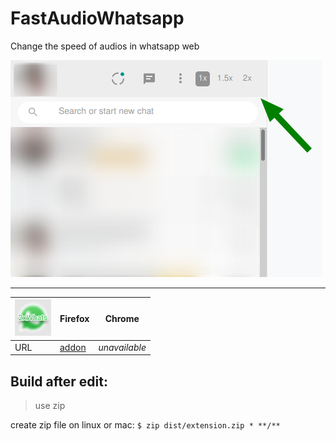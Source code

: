 # FastAudioWhatsapp
Change the speed of audios in whatsapp web

![screenshot](img/screenshot.png)

---
![](img/icons/icon_x48.png) | Firefox | Chrome
---|---|---
URL | [addon](https://addons.mozilla.org/pt-BR/firefox/addon/fastaudiowhatsapp/) | _unavailable_

## Build after edit:
> use zip

create zip file on linux or mac:
`$ zip dist/extension.zip * **/**`

